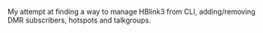 My attempt at finding a way to manage HBlink3 from CLI, adding/removing DMR subscribers, hotspots and talkgroups.
